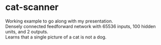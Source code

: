 # cat-scanner
Working example to go along with my presentation.  
Densely connected feedforward network with 65536 inputs, 100 hidden units, and 2 outputs.  
Learns that a single picture of a cat is not a dog.  
